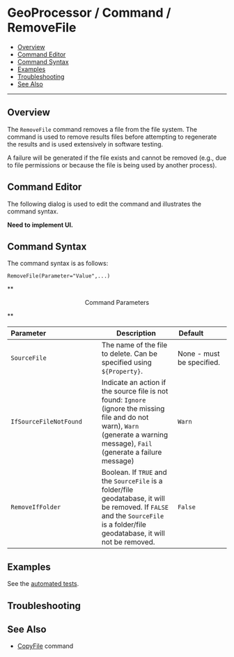 # GeoProcessor / Command / RemoveFile #

* [Overview](#overview)
* [Command Editor](#command-editor)
* [Command Syntax](#command-syntax)
* [Examples](#examples)
* [Troubleshooting](#troubleshooting)
* [See Also](#see-also)

-------------------------

## Overview ##

The `RemoveFile` command removes a file from the file system.
The command is used to remove results files before attempting to regenerate the results and is used extensively in software testing.

A failure will be generated if the file exists and cannot be removed (e.g., due to file permissions or because
the file is being used by another process).

## Command Editor ##

The following dialog is used to edit the command and illustrates the command syntax.

**Need to implement UI.**

## Command Syntax ##

The command syntax is as follows:

```text
RemoveFile(Parameter="Value",...)
```
**<p style="text-align: center;">
Command Parameters
</p>**

| **Parameter**&nbsp;&nbsp;&nbsp;&nbsp;&nbsp;&nbsp;&nbsp;&nbsp;&nbsp;&nbsp;&nbsp;&nbsp;&nbsp;&nbsp;&nbsp;&nbsp;&nbsp;&nbsp;&nbsp;&nbsp;&nbsp;&nbsp;&nbsp;&nbsp;&nbsp;&nbsp; | **Description** | **Default**&nbsp;&nbsp;&nbsp;&nbsp;&nbsp;&nbsp;&nbsp;&nbsp;&nbsp;&nbsp; |
| --------------|-----------------|----------------- |
| `SourceFile` | The name of the file to delete.  Can be specified using `${Property}`. | None - must be specified. |
| `IfSourceFileNotFound` | Indicate an action if the source file is not found:  `Ignore` (ignore the missing file and do not warn), `Warn` (generate a warning message), `Fail` (generate a failure message) | `Warn` |
| `RemoveIfFolder` | Boolean. If `TRUE` and the `SourceFile` is a folder/file geodatabase, it will be removed. If `FALSE` and the `SourceFile` is a folder/file geodatabase, it will not be removed.| `False`|


## Examples ##

See the [automated tests](https://github.com/OpenWaterFoundation/owf-app-geoprocessor-python-test/tree/master/test/commands/RemoveFile).

## Troubleshooting ##

## See Also ##

* [CopyFile](../CopyFile/CopyFile) command

